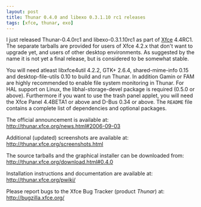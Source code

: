 ```yaml
---
layout: post
title: Thunar 0.4.0 and libexo 0.3.1.10 rc1 releases
tags: [xfce, thunar, exo]
---
```


I just released Thunar-0.4.0rc1 and libexo-0.3.1.10rc1 as part of <a href="http://www.xfce.org/">Xfce</a> 4.4RC1. The separate tarballs are provided for users of Xfce 4.2.x that don't want to upgrade yet, and users of other desktop environments. As suggested by the name it is not yet a final release, but is considered to be somewhat stable.

You will need atleast libxfce4util 4.2.2, GTK+ 2.6.4, shared-mime-info 0.15 and desktop-file-utils 0.10 to build and run Thunar. In addition Gamin or FAM are highly recommended to enable file system monitoring in Thunar. For HAL support on Linux, the libhal-storage-devel package is required (0.5.0 or above). Furthermore if you want to use the trash panel applet, you will need the Xfce Panel 4.4BETA1 or above and D-Bus 0.34 or above. The <code>README</code> file contains a complete list of dependencies and optional packages.

The official announcement is available at: <a href="http://thunar.xfce.org/news.html#2006-09-03">http://thunar.xfce.org/news.html#2006-09-03</a>

Additional (updated) screenshots are available at: <a href="http://thunar.xfce.org/screenshots.html">http://thunar.xfce.org/screenshots.html</a>

The source tarballs and the graphical installer can be downloaded from: <a href="http://thunar.xfce.org/download.html#0.4.0">http://thunar.xfce.org/download.html#0.4.0</a>

Installation instructions and documentation are available at: <a href="http://thunar.xfce.org/pwiki/">http://thunar.xfce.org/pwiki/</a>

Please report bugs to the Xfce Bug Tracker (product *Thunar*) at: <a href="http://bugzilla.xfce.org/">http://bugzilla.xfce.org/</a>

